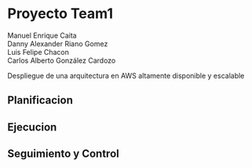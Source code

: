 # Proyecto Team1

Manuel Enrique Caita				
Danny Alexander Riano Gomez				
Luis Felipe Chacon				
Carlos Alberto González Cardozo				

Despliegue de una arquitectura en AWS altamente disponible y escalable

## Planificacion

## Ejecucion

## Seguimiento y Control
